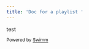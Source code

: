 ```yaml
---
title: 'Doc for a playlist '
---
```

test

<SwmMeta version="3.0.0" repo-id="Z2l0aHViJTNBJTNBY3NoYXJwLXNoYXVsLXRlc3QlM0ElM0Fzd2ltbWlv" repo-name="csharp-shaul-test"><sup>Powered by [Swimm](https://swimm-web-app.web.app/)</sup></SwmMeta>
